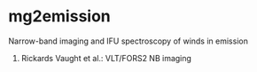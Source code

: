 # mg2emission
Narrow-band imaging and IFU spectroscopy of winds in emission

1. Rickards Vaught et al.: VLT/FORS2 NB imaging
